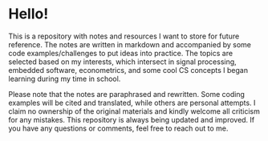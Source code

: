 # Hello!

This is a repository with notes and resources I want to store for future reference. The notes are written in  markdown and accompanied by some code examples/challenges to put ideas into practice. The topics are selected based on my interests, which intersect in signal processing, embedded software, econometrics, and some cool CS concepts I began learning during my time in school.

Please note that the notes are paraphrased and rewritten. Some coding examples will be cited and translated, while others are personal attempts. 
I claim no ownership of the original materials and kindly welcome all criticism for any mistakes. This repository is always being updated and improved. If you have any questions or comments, feel free to reach out to me.
